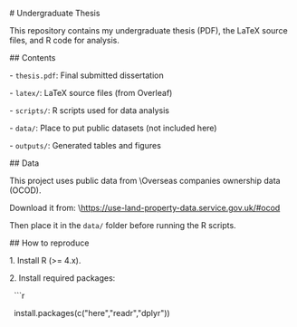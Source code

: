 \# Undergraduate Thesis



This repository contains my undergraduate thesis (PDF), the LaTeX source files, and R code for analysis.



\## Contents

\- `thesis.pdf`: Final submitted dissertation

\- `latex/`: LaTeX source files (from Overleaf)

\- `scripts/`: R scripts used for data analysis

\- `data/`: Place to put public datasets (not included here)

\- `outputs/`: Generated tables and figures



\## Data

This project uses public data from \Overseas companies ownership data (OCOD).  

Download it from: \https://use-land-property-data.service.gov.uk/#ocod 

Then place it in the `data/` folder before running the R scripts.



\## How to reproduce

1\. Install R (>= 4.x).

2\. Install required packages:

&nbsp;  ```r

&nbsp;  install.packages(c("here","readr","dplyr"))




